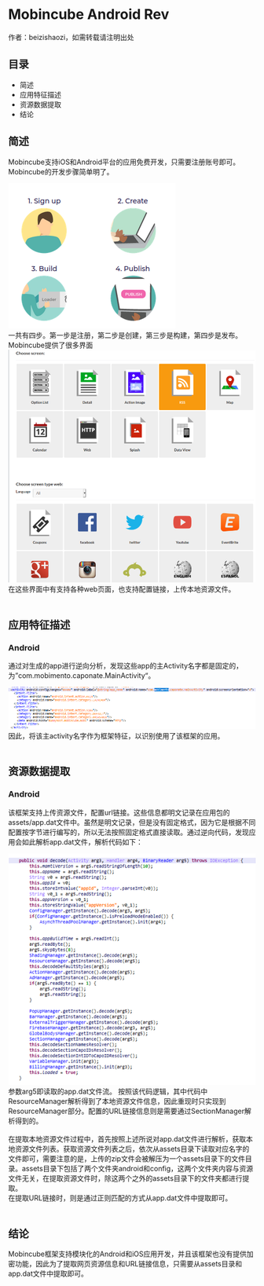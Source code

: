 # Mobincube Android Rev
作者：beizishaozi，如需转载请注明出处
## 目录
+ 简述
+ 应用特征描述
+ 资源数据提取
+ 结论

## 简述
Mobincube支持iOS和Android平台的应用免费开发，只需要注册账号即可。Mobincube的开发步骤简单明了。
<div align=left><img src="./image/Mobincube/Mobincube_develop.png"/></div>
一共有四步。第一步是注册，第二步是创建，第三步是构建，第四步是发布。<br>
Mobincube提供了很多界面
<div align=left><img src="./image/Mobincube/Mobincube_screens.png"/></div>
在这些界面中有支持各种web页面，也支持配置链接，上传本地资源文件。<br><br>

## 应用特征描述
### Android
通过对生成的app进行逆向分析，发现这些app的主Activity名字都是固定的，为”com.mobimento.caponate.MainActivity“。
<div align=left><img src="./image/Mobincube/Mobincube_mainactivity.png"/></div>
因此，将该主activity名字作为框架特征，以识别使用了该框架的应用。
<br><br>

## 资源数据提取
### Android
该框架支持上传资源文件，配置url链接。这些信息都明文记录在应用包的assets/app.dat文件中。虽然是明文记录，但是没有固定格式，因为它是根据不同配置按字节进行编写的，所以无法按照固定格式直接读取。通过逆向代码，发现应用会如此解析app.dat文件，解析代码如下：
<div align=left><img src="./image/Mobincube/Mobincube_decode.png"/></div>
参数arg5即读取的app.dat文件流。
按照该代码逻辑，其中代码中ResourceManager解析得到了本地资源文件信息，因此重现时只实现到ResourceManager部分。配置的URL链接信息则是需要通过SectionManager解析得到的。<br><br>
在提取本地资源文件过程中，首先按照上述所说对app.dat文件进行解析，获取本地资源文件列表。获取资源文件列表之后，依次从assets目录下读取对应名字的文件即可，需要注意的是，上传的zip文件会被解压为一个assets目录下的文件目录。assets目录下包括了两个文件夹android和config，这两个文件夹内容与资源文件无关，在提取资源文件时，除这两个之外的assets目录下的文件夹都进行提取。<br>
在提取URL链接时，则是通过正则匹配的方式从app.dat文件中提取即可。<br><br>

## 结论
Mobincube框架支持模块化的Android和iOS应用开发，并且该框架也没有提供加密功能，因此为了提取网页资源信息和URL链接信息，只需要从assets目录和app.dat文件中提取即可。
